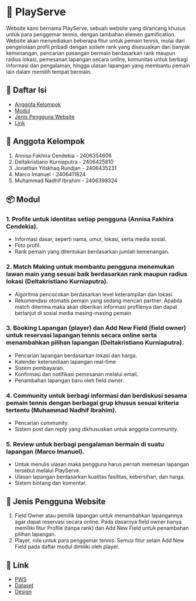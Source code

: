 # 🎾 PlayServe
Website kami bernama PlayServe, sebuah website yang dirancang khusus untuk para penggemar tennis, dengan tambahan elemen gamification. Website akan menyediakan beberapa fitur untuk pemain tennis, mulai dari pengelolaan profil pribadi dengan sistem rank yang disesuaikan dari banyak kemenangan, pencarian pasangan bermain berdasarkan rank maupun radius lokasi, pemesanan lapangan secara online, komunitas untuk berbagi informasi dan pengalaman, hingga ulasan lapangan yang membantu pemain lain dalam memilih tempat bermain.

## 📑 Daftar Isi
- [Anggota Kelompok](#anggota-kelompok)
- [Modul](#modul)
- [Jenis Pengguna Website](#jenis-pengguna-website)
- [Link](#link)

## 👥 Anggota Kelompok
1. Annisa Fakhira Cendekia - 2406354606
2. Deltakristiano Kurniaputra - 2406425810
3. Jonathan Yitskhaq Rundjan - 2406435231
4. Marco Imanuel - 2406411824
5. Muhammad Nadhif Ibrahim - 2406398324

## 📦 Modul

### 1. Profile untuk identitas setiap pengguna (Annisa Fakhira Cendekia).
- Informasi dasar, seperti nama, umur, lokasi, serta media sosial.
- Foto profil.
- Rank pemain yang ditentukan berdasarkan jumlah kemenangan.

### 2. Match Making untuk membantu pengguna menemukan lawan main yang sesuai baik berdasarkan rank maupun radius lokasi (Deltakristiano Kurniaputra).  
- Algoritma pencocokan berdasarkan level keterampilan dan lokasi.
- Rekomendasi otomatis pemain yang sedang mencari partner. Apabila match diterima maka akan diberikan informasi profilenya dan dapat berlanjut di sosial media masing-masing pemain

### 3. Booking Lapangan (player) dan Add New Field (field owner) untuk reservasi lapangan tennis secara online serta menambahkan pilihan lapangan (Deltakristiano Kurniaputra).
- Pencarian lapangan berdasarkan lokasi dan harga.
- Kalender ketersediaan lapangan real-time
- Sistem pembayaran.
- Konfirmasi dan notifikasi pemesanan melalui email.
- Penambahan lapangan baru oleh field owner.

### 4. Community untuk berbagi informasi dan berdiskusi sesama pemain tennis dengan berbagai grup khusus sesuai kriteria tertentu (Muhammad Nadhif Ibrahim).
- Pencarian community.
- Sistem post dan reply yang dikhususkan untuk anggota community.

### 5. Review untuk berbagi pengalaman bermain di suatu lapangan (Marco Imanuel).
- Untuk menulis ulasan maka pengguna harus pernah memesan lapangan tersebut melalui PlayServe.
- Ulasan lapangan berdasarkan kualitas fasilitas, kebersihan, dan harga.
- Sistem bintang dan komentar.

## 👤 Jenis Pengguna Website
1. Field Owner atau pemilik lapangan untuk menambahkan lapangannya agar dapat reservasi secara online. Pada dasarnya field owner hanya memiliki fitur Profile (tanpa rank) dan Add New Field untuk penambahan pilihan lapangan.
2. Player, role untuk para penggemar tennis. Semua fitur selain Add New Field pada daftar modul dimiliki oleh player.

## 🔗 Link
- [PWS](https://pbp.cs.ui.ac.id/jonathan.yitskhaq/PlayServe)
- [Dataset](#)
- [Design](https://www.figma.com/design/Ov2RsMYx9U1vhZXtw1lSY4/UI-UX-WEB?node-id=0-1&t=r3axZEDkETmZLSoK-1)
